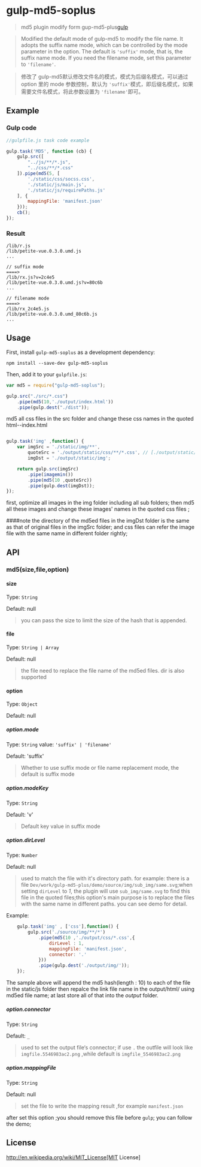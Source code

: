 # gulp-md5-soplus

> md5 plugin modify form gup-md5-plus[gulp](https://github.com/wpfpizicai/gulp-md5-plus) 

> Modified the default mode of gulp-md5 to modify the file name. It adopts the suffix name mode, which can be controlled by the mode parameter in the option. The default is `'suffix'` mode, that is, the suffix name mode. If you need the filename mode, set this parameter to `'filename'`.

> 修改了 gulp-md5默认修改文件名的模式，模式为后缀名模式，可以通过 option 里的 mode 参数控制，默认为 `'suffix'`模式，即后缀名模式，如果需要文件名模式，将此参数设置为 `'filename'`即可。
## Example
### Gulp code
```javascript
//gulpfile.js task code example

gulp.task('MD5', function (cb) {
	gulp.src([
		"../js/**/*.js",
		"../css/**/*.css"
	]).pipe(md5(5, [
		'./static/css/socss.css',
		'./static/js/main.js',
		'./static/js/requirePaths.js'
	], {
		mappingFile: 'manifest.json'
	}));
	cb();
});
```

### Result
```
/lib/r.js
/lib/petite-vue.0.3.0.umd.js
...

// suffix mode
====>
/lib/rx.js?v=2c4e5
/lib/petite-vue.0.3.0.umd.js?v=80c6b
...

// filename mode
====>
/lib/rx_2c4e5.js
/lib/petite-vue.0.3.0.umd_80c6b.js
...

```

## Usage

First, install `gulp-md5-soplus` as a development dependency:

```shell
npm install --save-dev gulp-md5-soplus
```

Then, add it to your `gulpfile.js`:

```javascript
var md5 = require("gulp-md5-soplus");

gulp.src("./src/*.css")
	.pipe(md5(10,'./output/index.html'))
	.pipe(gulp.dest("./dist"));
```

md5 all css files in the src folder and change these css names in the quoted html--index.html

```javascript

gulp.task('img' ,function() {
    var imgSrc = './static/img/**',
        quoteSrc = './output/static/css/**/*.css', // [./output/static/css/**/*.css',./output/static/js/**/*.js']
        imgDst = './output/static/img';

    return gulp.src(imgSrc)
        .pipe(imagemin())
        .pipe(md5(10 ,quoteSrc))
        .pipe(gulp.dest(imgDst));
});


```

first, optimize all images in the img folder including all sub folders; then md5 all these images and change these images' names in the quoted css files ;


####note
the directory of the md5ed files in the imgDst folder is the same as that of original files in the imgSrc folder; and css files can refer the image file with the same name in different folder rightly;

## API

### md5(size,file,option)

#### size
Type: `String`

Default: null

> you can pass the size to limit the size of the hash that is appended.

#### file
Type: `String | Array`

Default: null

> the file need to replace the file name of the md5ed files. dir is also supported

#### option
Type: `Object`

Default: null

##### option.mode
Type: `String`
value: `'suffix' | 'filename'`

Default: 'suffix'
> Whether to use suffix mode or file name replacement mode, the default is suffix mode

##### option.modeKey
Type: `String`

Default: 'v'
> Default key value in suffix mode

##### option.dirLevel
Type: `Number`

Default: null

> used to match the file with it's directory path. for example: there is a file `Dev/work/gulp-md5-plus/demo/source/img/sub_img/same.svg`;when setting `dirLevel` to *1*, the plugin will use `sub_img/same.svg` to find this file in the quoted files;this option's main purpose is to replace the files with the same name in different paths. you can see demo for detail.

Example:
```javascript
	gulp.task('img' , ['css'],function() {
	    gulp.src('./source/img/**/*')
	        .pipe(md5(10 ,'./output/css/*.css',{
	        	dirLevel : 1,
	        	mappingFile: 'manifest.json',
        		connector: '.'
	        }))
	        .pipe(gulp.dest('./output/img/'));
	});
```

The sample above will append the md5 hash(length : 10) to each of the file in the static/js folder then repalce the link file name in the output/html/ using md5ed file name; at last store all of that into the *output* folder.

##### option.connector
Type: `String`

Default: `_`

> used to set the output file‘s connector; if use `.` the outfile will look like `imgfile.5546983ac2.png` ,while default is `imgfile_5546983ac2.png` 


##### option.mappingFile
Type: `String`

Default: null 

> set the file to write the mapping result ,for example `manifest.json`  

after set this option ;you should remove this file before `gulp`; you can follow the demo;

## License

http://en.wikipedia.org/wiki/MIT_License[MIT License]


